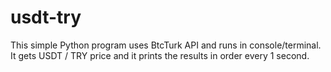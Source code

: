 # usdt-try
This simple Python program uses BtcTurk API and runs in console/terminal. It gets USDT / TRY price and it prints the results in order every 1 second.
